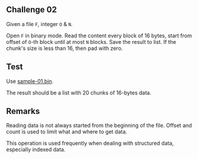 ## Challenge 02

Given a file `F`, integer `O` & `N`.

Open `F` in binary mode. Read the content every block of 16 bytes, start from offset of `O`-th block until at most `N` blocks. Save the result to list. If the chunk's size is less than 16, then pad with zero.

## Test

Use [sample-01.bin](resources/sample-01.bin).

The result should be a list with 20 chunks of 16-bytes data.

## Remarks

Reading data is not always started from the beginning of the file. Offset and count is used to limit what and where to get data.

This operation is used frequently when dealing with structured data, especially indexed data.